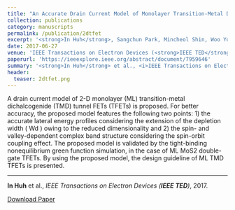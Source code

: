 ```yaml
---
title: "An Accurate Drain Current Model of Monolayer Transition-Metal Dichalcogenide Tunnel FETs"
collection: publications
category: manuscripts
permalink: /publication/2dtfet
excerpt: '<strong>In Huh</strong>, Sangchun Park, Mincheol Shin, Woo Young Choi'
date: 2017-06-27
venue: 'IEEE Transactions on Electron Devices (<strong>IEEE TED</strong>)'
paperurl: 'https://ieeexplore.ieee.org/abstract/document/7959646'
summary: '<strong>In Huh</strong> et al., <i>IEEE Transactions on Electron Devices (<strong>IEEE TED</strong>)</i>, 2017.'
header:
  teaser: 2dtfet.png
---
```

A drain current model of 2-D monolayer (ML) transition-metal dichalcogenide (TMD) tunnel FETs (TFETs) is proposed. For better accuracy, the proposed model features the following two points: 1) the accurate lateral energy profiles considering the extension of the depletion width ( Wd ) owing to the reduced dimensionality and 2) the spin- and valley-dependent complex band structure considering the spin-orbit coupling effect. The proposed model is validated by the tight-binding nonequilibrium green function simulation, in the case of ML MoS2 double-gate TFETs. By using the proposed model, the design guideline of ML TMD TFETs is presented.

<hr>

<strong>In Huh</strong> et al., <i>IEEE Transactions on Electron Devices (<strong>IEEE TED</strong>)</i>, 2017.

[Download Paper](https://ieeexplore.ieee.org/abstract/document/7959646)
